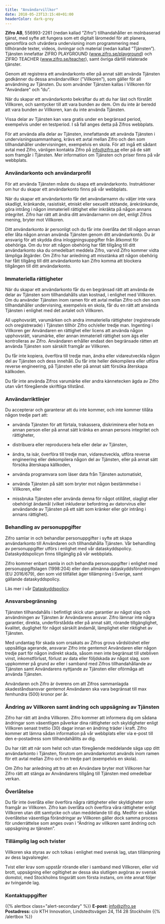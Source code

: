 ```yaml
---
title: "Användarvillkor"
date: 2018-05-23T13:15:48+01:00
headerColor: dark-grey
---
```


**Zifro AB**, 556993-2261 (nedan kallad ”Zifro”) tillhandahåller
en molnbaserad tjänst, med syfte att fungera som ett digitalt
läromedel för att planera, genomföra och utvärdera undervisning inom
programmering med tillhörande texter, videos, övningar och material
(nedan kallad ”Tjänsten”). Tjänsten innefattar ZIFRO PLAYGROUND
(www.zifro.se/playground) och ZIFRO TEACHER (www.zifro.se/teacher),
samt övriga därtill relaterade tjänster.

Genom att registrera ett användarkonto eller på annat sätt använda
Tjänsten godkänner du dessa användarvillkor (”Villkoren”), som
gäller för all användning av Tjänsten. Du som använder Tjänsten
kallas i Villkoren för "Användare" och ”du”.

När du skapar ett användarkonto bekräftar du att du har läst och
förstått Villkoren, och samtycker till att vara bunden av dem. Om
du inte är beredd att vara bunden av Villkoren, kan du inte använda
Tjänsten.

Vissa delar av Tjänsten kan vara gratis under en begränsad period,
exempelvis under en testperiod. I så fall anges detta på Zifros
webbplats.

För att använda alla delar av Tjänsten, innefattande att använda
Tjänsten i undervisningssammanhang, krävs ett avtal mellan Zifro och den
som tillhandahåller undervisningen, exempelvis en skola. För att ingå
ett sådant avtal med Zifro, vänligen kontakta Zifro på info@zifro.se
eller på de sätt som framgår i Tjänsten. Mer information om Tjänsten
och priser finns på vår webbplats.


### Användarkonto och användarprofil

För att använda Tjänsten måste du skapa ett
användarkonto. Instruktioner om hur du skapar ett användarkonto finns
på vår webbplats.

När du skapar ett användarkonto får det användarnamn du väljer inte
vara skadligt, kränkande, rasistiskt, etniskt eller sexuellt stötande,
ärekränkande, göra intrång i någon immateriell rättighet eller
inkräkta på någon annans integritet. Zifro har rätt att ändra ditt
användarnamn om det, enligt Zifros mening, bryter mot Villkoren.

Ditt användarkonto är personligt och du får inte överlåta det till
någon annan eller låta någon annan använda Tjänsten genom ditt
användarkonto. Du är ansvarig för att skydda dina inloggningsuppgifter
från åtkomst för obehöriga. Om du tror att någon obehörig har
fått tillgång till ditt användarkonto ska du omedelbart meddela
Zifro, varvid Zifro kommer vidta lämpliga åtgärder. Om Zifro har
anledning att misstänka att någon obehörig har fått tillgång till
ditt användarkonto kan Zifro komma att blockera tillgången till ditt
användarkonto.

### Immateriella rättigheter

När du skapar ett användarkonto får du en begränsad rätt att använda
de delar av Tjänsten som tillhandahålls utan kostnad, i enlighet med
Villkoren. Om du använder Tjänsten inom ramen för ett avtal mellan
Zifro och den som tillhandahåller undervisning, exempelvis en skola,
får du en rätt att använda Tjänsten i enlighet med det avtalet
och Villkoren.

All upphovsrätt, varumärken och andra immateriella rättigheter
(registrerade och oregistrerade) i Tjänsten tillhör Zifro och/eller
tredje man. Ingenting i Villkoren ger Användaren en rättighet
eller licens att använda någon upphovsrätt, varumärke, eller annan
immateriell rättighet som ägs eller kontrolleras av Zifro. Användaren
erhåller endast den begränsade rätten att använda Tjänsten som
särskilt framgår av Villkoren.

Du får inte kopiera, överföra till tredje man, ändra eller
vidareutveckla någon del av Tjänsten och dess innehåll. Du får inte
heller dekompilera eller utföra reverse engineering, på Tjänsten
eller på annat sätt försöka återskapa källkoden.

Du får inte använda Zifros varumärke eller andra kännetecken ägda
av Zifro utan vårt föregående skriftliga tillstånd.

### Användarriktlinjer

Du accepterar och garanterar att du inte kommer, och inte kommer tillåta
någon tredje part att:

- använda Tjänsten för att förtala, trakassera, diskriminera eller hota en
  annan person eller på annat sätt kränka en annan persons integritet och
	rättigheter,

- distribuera eller reproducera hela eller delar av Tjänsten,

- ändra, ta isär, överföra till tredje man, vidareutveckla, utföra reverse
  engineering eller dekompilera någon del av Tjänsten, eller på annat sätt
	försöka återskapa källkoden,

- använda programvara som läser data från Tjänsten automatiskt,

- använda Tjänsten på sätt som bryter mot någon bestämmelse i Villkoren, eller

- missbruka Tjänsten eller använda denna för något otillåtet, olagligt eller
  obehörigt ändamål (vilket inkluderar befordring av datorvirus eller
	användande av Tjänsten på ett sätt som kränker eller gör intrång i annans
	rättighet).

### Behandling av personuppgifter

Zifro samlar in och behandlar personuppgifter i syfte att skapa
användarkonto till Användaren och tillhandahålla Tjänsten. Vår
behandling av personuppgifter utförs i enlighet med vår
dataskyddspolicy. Dataskyddspolicyn finns tillgänglig på vår webbplats.

Zifro kommer enbart samla in och behandla personuppgifter i enlighet med
personuppgiftslagen (1998:204) eller den allmänna dataskyddsförordningen
(EU 2016/679), den som vid tillfället äger tillämpning i Sverige,
samt gällande dataskyddspolicy.

Läs mer i vår [Dataskyddspolicy](/dataskyddspolicy).

### Ansvarsbegränsning

Tjänsten tillhandahålls i befintligt skick utan garantier av något slag
och användningen av Tjänsten är Användarens ansvar. Zifro lämnar
inte några garantier, direkta, underförstådda eller på annat sätt,
rörande tillgänglighet, kvalitet, duglighet för något särskilt
ändamål, lämplighet eller riktighet av Tjänsten.

Med undantag för skada som orsakats av Zifros grova vårdslöshet
eller uppsåtliga agerande, ansvarar Zifro inte gentemot Användaren
eller någon tredje part för någon indirekt skada, såsom men inte
begränsat till utebliven vinst, inkomstförlust, förlust av data eller
följdskada av något slag, som uppkommer på grund av eller i samband
med Zifros tillhandahållande av Tjänsten samt Användarens nyttjande
av Tjänsten eller oförmåga att använda Tjänsten.

Användaren och Zifro är överens om att Zifros sammanlagda
skadeståndsansvar gentemot Användaren ska vara begränsat till max
femhundra (500) kronor per år.

### Ändring av Villkoren samt ändring och uppsägning av Tjänsten

Zifro har rätt att ändra Villkoren. Zifro kommer att informera dig
om sådana ändringar som väsentligen påverkar dina rättigheter och
skyldigheter enligt Villkoren senast trettio (30) dagar innan en ändring
träder i kraft. Zifro kommer att lämna sådan information på vår
webbplats eller via e-post till den e-postadress som tillhandahållits
av dig.

Du har rätt att när som helst och utan föregående meddelande säga
upp ditt användarkonto i Tjänsten, förutom om användarkontot används
inom ramen för ett avtal mellan Zifro och en tredje part (exempelvis
en skola).

Om Zifro har anledning att tro att en Användare bryter mot Villkoren
har Zifro rätt att stänga av Användarens tillgång till Tjänsten
med omedelbar verkan.

### Överlåtelse

Du får inte överlåta eller överföra några rättigheter eller
skyldigheter som framgår av Villkoren. Zifro kan överlåta och
överföra våra rättigheter enligt Villkoren utan ditt samtycke och
utan meddelande till dig. Medför en sådan överlåtelse väsentliga
förändringar av Villkoren gäller dock samma process för underrättelse
som anges ovan i “Ändring av villkoren samt ändring och uppsägning
av tjänsten”.

### Tillämplig lag och tvister

Villkoren ska styras av och tolkas i enlighet med svensk lag, utan
tillämpning av dess lagvalsregler.

Tvist eller krav som uppstår rörande eller i samband med Villkoren,
eller vid brott, uppsägning eller ogiltighet av dessa ska slutligen
avgöras av svensk domstol, med Stockholms tingsrätt som första instans,
om inte annat följer av tvingande lag.

### Kontaktuppgifter

{{% alertbox class="alert-secondary" %}}
**E-post:** <info@zifro.se>\
**Postadress:** c/o KTH Innovation, Lindstedtsvägen 24, 114 28 Stockholm
{{% /alertbox %}}

